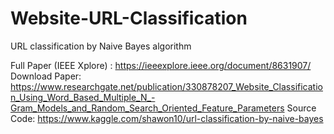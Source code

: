# Website-URL-Classification
URL classification by Naive Bayes algorithm

Full Paper (IEEE Xplore) : https://ieeexplore.ieee.org/document/8631907/
Download Paper: https://www.researchgate.net/publication/330878207_Website_Classification_Using_Word_Based_Multiple_N_-Gram_Models_and_Random_Search_Oriented_Feature_Parameters
Source Code: https://www.kaggle.com/shawon10/url-classification-by-naive-bayes

